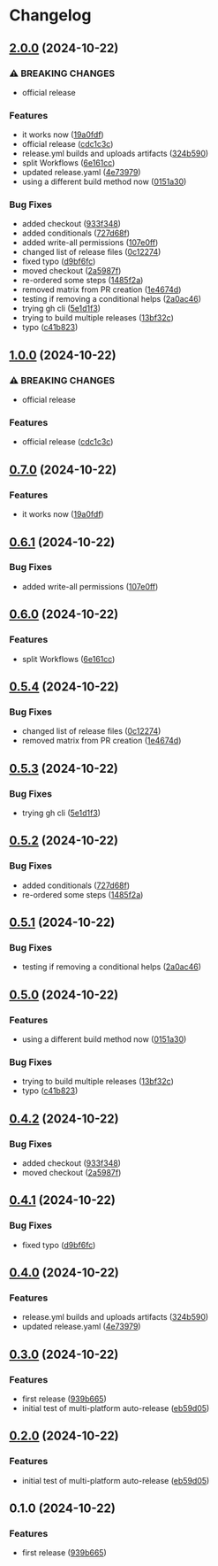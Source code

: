 # Changelog

## [2.0.0](https://github.com/dannyhammer/rust-release-pipeline/compare/v1.0.0...v2.0.0) (2024-10-22)


### ⚠ BREAKING CHANGES

* official release

### Features

* it works now ([19a0fdf](https://github.com/dannyhammer/rust-release-pipeline/commit/19a0fdf7f6022c1f0659015e53b11b475a3395c5))
* official release ([cdc1c3c](https://github.com/dannyhammer/rust-release-pipeline/commit/cdc1c3cc08ad2376f7adc72d363a4d66fe39dde9))
* release.yml builds and uploads artifacts ([324b590](https://github.com/dannyhammer/rust-release-pipeline/commit/324b59004c5eeec0359659e20c1af57526f8fbff))
* split Workflows ([6e161cc](https://github.com/dannyhammer/rust-release-pipeline/commit/6e161cc6ef1f6dfd02dadd29d3f43a0fba001646))
* updated release.yaml ([4e73979](https://github.com/dannyhammer/rust-release-pipeline/commit/4e73979a07c95ab786a20c198b54cbb5b29b8d6e))
* using a different build method now ([0151a30](https://github.com/dannyhammer/rust-release-pipeline/commit/0151a3023218b244873d2bc25e2fe4e308dfdd4f))


### Bug Fixes

* added checkout ([933f348](https://github.com/dannyhammer/rust-release-pipeline/commit/933f34800610e6c852db751829a082c8f5d8969c))
* added conditionals ([727d68f](https://github.com/dannyhammer/rust-release-pipeline/commit/727d68ffb47b9731cc804e674230fa0bd453a96b))
* added write-all permissions ([107e0ff](https://github.com/dannyhammer/rust-release-pipeline/commit/107e0ff975e56df5eb0621b4ac4235e496333102))
* changed list of release files ([0c12274](https://github.com/dannyhammer/rust-release-pipeline/commit/0c1227488a18b6f3160896f24cbd9c4c070380d2))
* fixed typo ([d9bf6fc](https://github.com/dannyhammer/rust-release-pipeline/commit/d9bf6fce9bf7994fbbb091cfbe347465c7f9e0ba))
* moved checkout ([2a5987f](https://github.com/dannyhammer/rust-release-pipeline/commit/2a5987f9866ccd1fc585299ecedecf09a8e1f505))
* re-ordered some steps ([1485f2a](https://github.com/dannyhammer/rust-release-pipeline/commit/1485f2aad78a0fec1d01da7c22fe6a05422c1ee8))
* removed matrix from PR creation ([1e4674d](https://github.com/dannyhammer/rust-release-pipeline/commit/1e4674d8cbc669e9b9b5d9533b20e1cc51f1f875))
* testing if removing a conditional helps ([2a0ac46](https://github.com/dannyhammer/rust-release-pipeline/commit/2a0ac46c4e52755c98a479e063160cf26b9a5d3f))
* trying gh cli ([5e1d1f3](https://github.com/dannyhammer/rust-release-pipeline/commit/5e1d1f3d1e9807a5260f72c4ef1afc2443eeda7b))
* trying to build multiple releases ([13bf32c](https://github.com/dannyhammer/rust-release-pipeline/commit/13bf32c335afc547f45296e9d5048fc261ce3d44))
* typo ([c41b823](https://github.com/dannyhammer/rust-release-pipeline/commit/c41b8237762138ab7922eeb92159d84383aed22b))

## [1.0.0](https://github.com/dannyhammer/rust-release-pipeline/compare/v0.7.0...v1.0.0) (2024-10-22)


### ⚠ BREAKING CHANGES

* official release

### Features

* official release ([cdc1c3c](https://github.com/dannyhammer/rust-release-pipeline/commit/cdc1c3cc08ad2376f7adc72d363a4d66fe39dde9))

## [0.7.0](https://github.com/dannyhammer/multi-platform-auto-release/compare/v0.6.1...v0.7.0) (2024-10-22)


### Features

* it works now ([19a0fdf](https://github.com/dannyhammer/multi-platform-auto-release/commit/19a0fdf7f6022c1f0659015e53b11b475a3395c5))

## [0.6.1](https://github.com/dannyhammer/multi-platform-auto-release/compare/v0.6.0...v0.6.1) (2024-10-22)


### Bug Fixes

* added write-all permissions ([107e0ff](https://github.com/dannyhammer/multi-platform-auto-release/commit/107e0ff975e56df5eb0621b4ac4235e496333102))

## [0.6.0](https://github.com/dannyhammer/multi-platform-auto-release/compare/v0.5.4...v0.6.0) (2024-10-22)


### Features

* split Workflows ([6e161cc](https://github.com/dannyhammer/multi-platform-auto-release/commit/6e161cc6ef1f6dfd02dadd29d3f43a0fba001646))

## [0.5.4](https://github.com/dannyhammer/multi-platform-auto-release/compare/v0.5.3...v0.5.4) (2024-10-22)


### Bug Fixes

* changed list of release files ([0c12274](https://github.com/dannyhammer/multi-platform-auto-release/commit/0c1227488a18b6f3160896f24cbd9c4c070380d2))
* removed matrix from PR creation ([1e4674d](https://github.com/dannyhammer/multi-platform-auto-release/commit/1e4674d8cbc669e9b9b5d9533b20e1cc51f1f875))

## [0.5.3](https://github.com/dannyhammer/multi-platform-auto-release/compare/v0.5.2...v0.5.3) (2024-10-22)


### Bug Fixes

* trying gh cli ([5e1d1f3](https://github.com/dannyhammer/multi-platform-auto-release/commit/5e1d1f3d1e9807a5260f72c4ef1afc2443eeda7b))

## [0.5.2](https://github.com/dannyhammer/multi-platform-auto-release/compare/v0.5.1...v0.5.2) (2024-10-22)


### Bug Fixes

* added conditionals ([727d68f](https://github.com/dannyhammer/multi-platform-auto-release/commit/727d68ffb47b9731cc804e674230fa0bd453a96b))
* re-ordered some steps ([1485f2a](https://github.com/dannyhammer/multi-platform-auto-release/commit/1485f2aad78a0fec1d01da7c22fe6a05422c1ee8))

## [0.5.1](https://github.com/dannyhammer/multi-platform-auto-release/compare/v0.5.0...v0.5.1) (2024-10-22)


### Bug Fixes

* testing if removing a conditional helps ([2a0ac46](https://github.com/dannyhammer/multi-platform-auto-release/commit/2a0ac46c4e52755c98a479e063160cf26b9a5d3f))

## [0.5.0](https://github.com/dannyhammer/multi-platform-auto-release/compare/v0.4.2...v0.5.0) (2024-10-22)


### Features

* using a different build method now ([0151a30](https://github.com/dannyhammer/multi-platform-auto-release/commit/0151a3023218b244873d2bc25e2fe4e308dfdd4f))


### Bug Fixes

* trying to build multiple releases ([13bf32c](https://github.com/dannyhammer/multi-platform-auto-release/commit/13bf32c335afc547f45296e9d5048fc261ce3d44))
* typo ([c41b823](https://github.com/dannyhammer/multi-platform-auto-release/commit/c41b8237762138ab7922eeb92159d84383aed22b))

## [0.4.2](https://github.com/dannyhammer/multi-platform-auto-release/compare/v0.4.1...v0.4.2) (2024-10-22)


### Bug Fixes

* added checkout ([933f348](https://github.com/dannyhammer/multi-platform-auto-release/commit/933f34800610e6c852db751829a082c8f5d8969c))
* moved checkout ([2a5987f](https://github.com/dannyhammer/multi-platform-auto-release/commit/2a5987f9866ccd1fc585299ecedecf09a8e1f505))

## [0.4.1](https://github.com/dannyhammer/multi-platform-auto-release/compare/v0.4.0...v0.4.1) (2024-10-22)


### Bug Fixes

* fixed typo ([d9bf6fc](https://github.com/dannyhammer/multi-platform-auto-release/commit/d9bf6fce9bf7994fbbb091cfbe347465c7f9e0ba))

## [0.4.0](https://github.com/dannyhammer/multi-platform-auto-release/compare/v0.3.0...v0.4.0) (2024-10-22)


### Features

* release.yml builds and uploads artifacts ([324b590](https://github.com/dannyhammer/multi-platform-auto-release/commit/324b59004c5eeec0359659e20c1af57526f8fbff))
* updated release.yaml ([4e73979](https://github.com/dannyhammer/multi-platform-auto-release/commit/4e73979a07c95ab786a20c198b54cbb5b29b8d6e))

## [0.3.0](https://github.com/dannyhammer/multi-platform-auto-release/compare/v0.2.0...v0.3.0) (2024-10-22)


### Features

* first release ([939b665](https://github.com/dannyhammer/multi-platform-auto-release/commit/939b6650df4f1ddd7d59ccd116e0eff9754141aa))
* initial test of multi-platform auto-release ([eb59d05](https://github.com/dannyhammer/multi-platform-auto-release/commit/eb59d05825d405f27959373b8e030cd7b48e2f88))

## [0.2.0](https://github.com/dannyhammer/multi-platform-auto-release/compare/v0.1.0...v0.2.0) (2024-10-22)


### Features

* initial test of multi-platform auto-release ([eb59d05](https://github.com/dannyhammer/multi-platform-auto-release/commit/eb59d05825d405f27959373b8e030cd7b48e2f88))

## 0.1.0 (2024-10-22)


### Features

* first release ([939b665](https://github.com/dannyhammer/multi-platform-auto-release/commit/939b6650df4f1ddd7d59ccd116e0eff9754141aa))
